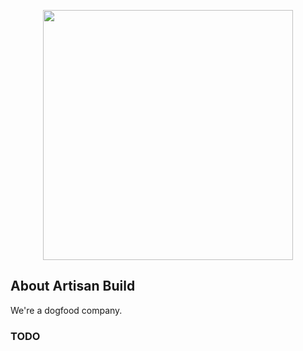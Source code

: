 <p align="center"><a href="https://artisan.build" target="_blank"><img src="https://artisan.build/img/logo.png" height="400"></a></p>

## About Artisan Build

We're a dogfood company.

### TODO
